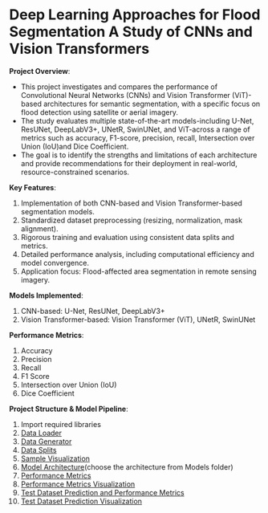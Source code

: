 # Deep Learning Approaches for Flood Segmentation A Study of CNNs and Vision Transformers

**Project Overview**:
- This project investigates and compares the performance of Convolutional Neural Networks (CNNs) and Vision Transformer (ViT)-based architectures for semantic segmentation, with a specific focus on flood detection using satellite or aerial imagery.
- The study evaluates multiple state-of-the-art models-including U-Net, ResUNet, DeepLabV3+, UNetR, SwinUNet, and ViT-across a range of metrics such as accuracy, F1-score, precision, recall, Intersection over Union (IoU)and Dice Coefficient.
- The goal is to identify the strengths and limitations of each architecture and provide recommendations for their deployment in real-world, resource-constrained scenarios.

**Key Features**:
1. Implementation of both CNN-based and Vision Transformer-based segmentation models.
2. Standardized dataset preprocessing (resizing, normalization, mask alignment).
3. Rigorous training and evaluation using consistent data splits and metrics.
4. Detailed performance analysis, including computational efficiency and model convergence.
5. Application focus: Flood-affected area segmentation in remote sensing imagery.

**Models Implemented**:
1. CNN-based: U-Net, ResUNet, DeepLabV3+
2. Vision Transformer-based: Vision Transformer (ViT), UNetR, SwinUNet

**Performance Metrics**:
1. Accuracy
2. Precision
3. Recall
4. F1 Score
5. Intersection over Union (IoU)
6. Dice Coefficient

**Project Structure & Model Pipeline**:
1. Import required libraries
2. [Data Loader](https://github.com/Janaprasath/Deep-Learning-Approaches-for-Flood-Segmentation-A-Study-of-CNNs-and-Vision-Transformers/blob/main/src/Utils/Data_Loader.py)
3. [Data Generator](https://github.com/Janaprasath/Deep-Learning-Approaches-for-Flood-Segmentation-A-Study-of-CNNs-and-Vision-Transformers/blob/main/src/Utils/Data_generator.py)
4. [Data Splits](https://github.com/Janaprasath/Deep-Learning-Approaches-for-Flood-Segmentation-A-Study-of-CNNs-and-Vision-Transformers/blob/main/src/Utils/Data_Split.py)
5. [Sample Visualization](https://github.com/Janaprasath/Deep-Learning-Approaches-for-Flood-Segmentation-A-Study-of-CNNs-and-Vision-Transformers/blob/main/src/Utils/Sample_Visualization.py)
6. [Model Architecture](https://github.com/Janaprasath/Deep-Learning-Approaches-for-Flood-Segmentation-A-Study-of-CNNs-and-Vision-Transformers/tree/main/src/Models)(choose the architecture from Models folder)
7. [Performance Metrics](https://github.com/Janaprasath/Deep-Learning-Approaches-for-Flood-Segmentation-A-Study-of-CNNs-and-Vision-Transformers/blob/main/src/Utils/Performance_Metrics.py)
8. [Performance Metrics Visualization](src/Utils/Performance_Metrics_Visualization.py)
9. [Test Dataset Prediction and Performance Metrics](src/Utils/Test_Dataset_Prediction_and_Performance_Metrics.py)
10. [Test Dataset Prediction Visualization](src/Utils/Test_Dataset_Prediction_Visualization.py)

